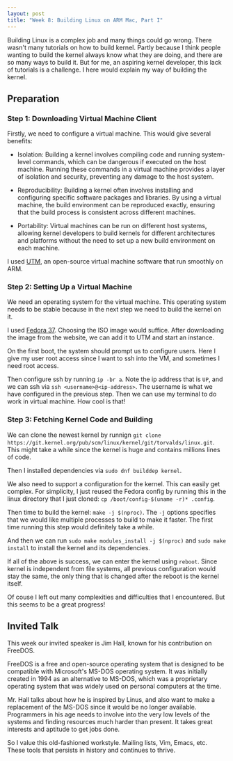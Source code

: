 ```yaml
---
layout: post
title: "Week 8: Building Linux on ARM Mac, Part I"
---
```


Building Linux is a complex job and many things could go wrong. There wasn't
many tutorials on how to build kernel. Partly because I think people wanting to
build the kernel always know what they are doing, and there are so many ways to
build it. But for me, an aspiring kernel developer, this lack of tutorials is a
challenge. I here would explain my way of building the kernel.

<!--more-->

## Preparation

### Step 1: Downloading Virtual Machine Client

Firstly, we need to configure a virtual machine. This would give several
benefits:

- Isolation: Building a kernel involves compiling code and running system-level
  commands, which can be dangerous if executed on the host machine. Running
  these commands in a virtual machine provides a layer of isolation and
  security, preventing any damage to the host system.

- Reproducibility: Building a kernel often involves installing and configuring
  specific software packages and libraries. By using a virtual machine, the
  build environment can be reproduced exactly, ensuring that the build process
  is consistent across different machines.

- Portability: Virtual machines can be run on different host systems, allowing
  kernel developers to build kernels for different architectures and platforms
  without the need to set up a new build environment on each machine.

I used [UTM](https://mac.getutm.app/), an open-source virtual machine software
that run smoothly on ARM. 

### Step 2: Setting Up a Virtual Machine

We need an operating system for the virtual machine. This operating system needs
to be stable because in the next step we need to build the kernel on it. 

I used [Fedora 37](https://getfedora.org/en/server/download/). Choosing the ISO
image would suffice. After downloading the image from the website, we can add it
to UTM and start an instance. 

On the first boot, the system should prompt us to configure users. Here I give
my user root access since I want to ssh into the VM, and sometimes I need root
access. 

Then configure ssh by running `ip -br a`. Note the ip address that is `UP`, and
we can ssh via `ssh <username>@<ip-address>`. The username is what we have
configured in the previous step. Then we can use my terminal to do work in
virtual machine. How cool is that!

### Step 3: Fetching Kernel Code and Building

We can clone the newest kernel by runnign `git clone
https://git.kernel.org/pub/scm/linux/kernel/git/torvalds/linux.git`. This might
take a while since the kernel is huge and contains millions lines of code. 

Then I installed dependencies via `sudo dnf builddep kernel`. 

We also need to support a configuration for the kernel. This can easily get
complex. For simplicity, I just reused the Fedora config by running this in the
linux directory that I just cloned: `cp /boot/config-$(uname -r)* .config`. 

Then time to build the kernel: `make -j $(nproc)`. The `-j` options specifies
that we would like multiple processes to build to make it faster. The first time
running this step would definitely take a while. 

And then we can run `sudo make modules_install -j $(nproc)` and `sudo make
install` to install the kernel and its dependencies. 

If all of the above is success, we can enter the kernel using `reboot`. Since
kernel is independent from file systems, all previous configuration would stay
the same, the only thing that is changed after the reboot is the kernel itself. 

Of couse I left out many complexities and difficulties that I encountered. But
this seems to be a great progress!

## Invited Talk

This week our invited speaker is Jim Hall, known for his contribution on
FreeDOS. 

FreeDOS is a free and open-source operating system that is designed to be
compatible with Microsoft's MS-DOS operating system. It was initially created in
1994 as an alternative to MS-DOS, which was a proprietary operating system that
was widely used on personal computers at the time. 

Mr. Hall talks about how he is inspired by Linus, and also want to make a
replacement of the MS-DOS since it would be no longer available. Programmers in
his age needs to involve into the very low levels of the systems and finding
resources much harder than present. It takes great interests and aptitude to get
jobs done. 

So I value this old-fashioned workstyle. Mailing lists, Vim, Emacs, etc. These
tools that persists in history and continues to thrive. 

